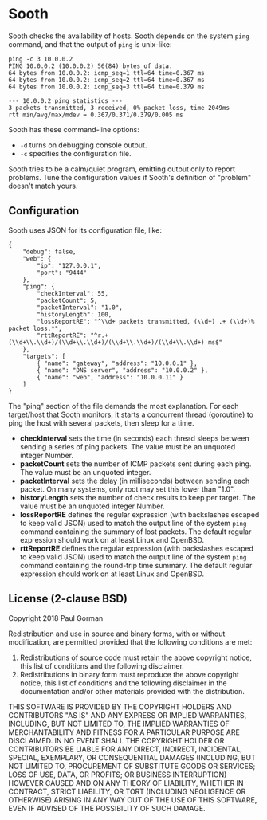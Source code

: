 Sooth
========================================================================

Sooth checks the availability of hosts.
Sooth depends on the system `ping` command, and that the output of `ping` is unix-like:

```
ping -c 3 10.0.0.2
PING 10.0.0.2 (10.0.0.2) 56(84) bytes of data.
64 bytes from 10.0.0.2: icmp_seq=1 ttl=64 time=0.367 ms
64 bytes from 10.0.0.2: icmp_seq=2 ttl=64 time=0.367 ms
64 bytes from 10.0.0.2: icmp_seq=3 ttl=64 time=0.379 ms

--- 10.0.0.2 ping statistics ---
3 packets transmitted, 3 received, 0% packet loss, time 2049ms
rtt min/avg/max/mdev = 0.367/0.371/0.379/0.005 ms
```

Sooth has these command-line options:

- `-d` turns on debugging console output.
- `-c` specifies the configuration file.

Sooth tries to be a calm/quiet program, emitting output only to report problems.
Tune the configuration values if Sooth's definition of "problem" doesn't match yours.


Configuration
------------------------------------------------------------------------

Sooth uses JSON for its configuration file, like:

```
{
	"debug": false,
	"web": {
		"ip": "127.0.0.1",
		"port": "9444"
	},
	"ping": {
		"checkInterval": 55,
		"packetCount": 5,
		"packetInterval": "1.0",
		"historyLength": 100,
		"lossReportRE": "^\\d+ packets transmitted, (\\d+) .+ (\\d+)% packet loss.*",
		"rttReportRE": "^r.+ (\\d+\\.\\d+)/(\\d+\\.\\d+)/(\\d+\\.\\d+)/(\\d+\\.\\d+) ms$"
	},
	"targets": [
		{ "name": "gateway", "address": "10.0.0.1" },
		{ "name": "DNS server", "address": "10.0.0.2" },
		{ "name": "web", "address": "10.0.0.11" }
	]
}
```

The "ping" section of the file demands the most explanation.
For each target/host that Sooth monitors, it starts a concurrent thread (goroutine) to ping the host with several packets, then sleep for a time.

- **checkInterval** sets the time (in seconds) each thread sleeps between sending a series of ping packets. The value must be an unquoted integer Number.
- **packetCount** sets the number of ICMP packets sent during each ping. The value must be an unquoted integer.
- **packetInterval** sets the delay (in milliseconds) between sending each packet. On many systems, only root may set this lower than "1.0".
- **historyLength** sets the number of check results to keep per target. The value must be an unquoted integer Number.
- **lossReportRE** defines the regular expression (with backslashes escaped to keep valid JSON) used to match the output line of the system `ping` command containing the summary of lost packets. The default regular expression should work on at least Linux and OpenBSD.
- **rttReportRE** defines the regular expression (with backslashes escaped to keep valid JSON) used to match the output line of the system `ping` command containing the round-trip time summary. The default regular expression should work on at least Linux and OpenBSD.


License (2-clause BSD)
------------------------------------------------------------------------

Copyright 2018 Paul Gorman

Redistribution and use in source and binary forms, with or without modification, are permitted provided that the following conditions are met:

1. Redistributions of source code must retain the above copyright notice, this list of conditions and the following disclaimer.
2. Redistributions in binary form must reproduce the above copyright notice, this list of conditions and the following disclaimer in the documentation and/or other materials provided with the distribution.

THIS SOFTWARE IS PROVIDED BY THE COPYRIGHT HOLDERS AND CONTRIBUTORS "AS IS" AND ANY EXPRESS OR IMPLIED WARRANTIES, INCLUDING, BUT NOT LIMITED TO, THE IMPLIED WARRANTIES OF MERCHANTABILITY AND FITNESS FOR A PARTICULAR PURPOSE ARE DISCLAIMED. IN NO EVENT SHALL THE COPYRIGHT HOLDER OR CONTRIBUTORS BE LIABLE FOR ANY DIRECT, INDIRECT, INCIDENTAL, SPECIAL, EXEMPLARY, OR CONSEQUENTIAL DAMAGES (INCLUDING, BUT NOT LIMITED TO, PROCUREMENT OF SUBSTITUTE GOODS OR SERVICES; LOSS OF USE, DATA, OR PROFITS; OR BUSINESS INTERRUPTION) HOWEVER CAUSED AND ON ANY THEORY OF LIABILITY, WHETHER IN CONTRACT, STRICT LIABILITY, OR TORT (INCLUDING NEGLIGENCE OR OTHERWISE) ARISING IN ANY WAY OUT OF THE USE OF THIS SOFTWARE, EVEN IF ADVISED OF THE POSSIBILITY OF SUCH DAMAGE.
